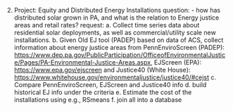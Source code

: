 2. Project: Equity and Distributed Energy Installations question: - how has distributed solar grown in PA, and what is the relation to Energy justice areas and retail rates? request: a. Collect time series data about residential solar deployments, as well as commercial/utility scale new installations. b. Given Old EJ tool (PADEP) based on data of ACS, collect information about energy justice areas from PennEnviroScreen (PADEP): https://www.dep.pa.gov/PublicParticipation/OfficeofEnvironmentalJustice/Pages/PA-Environmental-Justice-Areas.aspx, EJScreen (EPA): https://www.epa.gov/ejscreen and Justice40 (White House): https://www.whitehouse.gov/environmentaljustice/justice40/#cejst c. Compare PennEnviroScreen, EJScreen and Justice40 info d. build historical EJ info under the criteria e. Estimate the cost of the installations using e.g., RSmeans f. join all into a database
